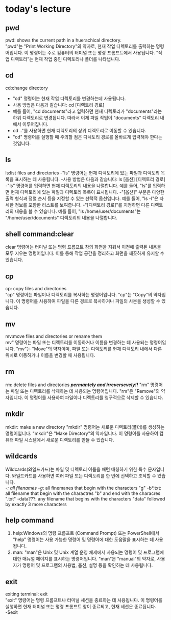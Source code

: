 # today's lecture

## pwd 
pwd: shows the current path in a huerachical directory.  
"pwd"는 "Print Working Directory"의 약자로, 현재 작업 디렉토리를 출력하는 명령어입니다. 이 명령어는 주로 컴퓨터의 터미널 또는 명령 프롬프트에서 사용됩니다. "작업 디렉토리"는 현재 작업 중인 디렉토리나 폴더를 나타냅니다.

## cd
cd:change directory
- "cd" 명령어는 현재 작업 디렉토리를 변경하는데 사용됩니다.
- 사용 방법은 다음과 같습니다: cd [디렉토리 경로]
- 예를 들어, "cd documents"라고 입력하면 현재 디렉토리가 "documents"라는 하위 디렉토리로 변경됩니다. 따라서 이제 파일 작업이 "documents" 디렉토리 내에서 이루어집니다.
- cd .."를 사용하면 현재 디렉토리의 상위 디렉토리로 이동할 수 있습니다.
- "cd" 명령어를 실행할 때 주의할 점은 디렉토리 경로를 올바르게 입력해야 한다는 것입니다.

## ls
ls:list files and directories
-"ls" 명령어는 현재 디렉토리에 있는 파일과 디렉토리 목록을 표시하는 데 사용됩니다.
-사용 방법은 다음과 같습니다: ls [옵션] [디렉토리 경로]
-"ls" 명령어를 입력하면 현재 디렉토리의 내용을 나열합니다. 예를 들어, "ls"를 입력하면 현재 디렉토리에 있는 파일과 디렉토리 목록이 표시됩니다.
-"[옵션]" 부분은 다양한 출력 형식과 정렬 순서 등을 지정할 수 있는 선택적 옵션입니다. 예를 들어, "ls -l"은 자세한 정보를 포함한 리스트를 보여줍니다.
-"[디렉토리 경로]"를 지정하면 다른 디렉토리의 내용을 볼 수 있습니다. 예를 들어, "ls /home/user/documents"는 "/home/user/documents" 디렉토리의 내용을 나열합니다.

## shell command:clear
clear 명령어는 터미널 또는 명령 프롬프트 창의 화면을 지워서 이전에 출력된 내용을 모두 지우는 명령어입니다. 이를 통해 작업 공간을 정리하고 화면을 깨끗하게 유지할 수 있습니다.  

## cp
cp: copy files and directories  
"cp" 명령어는 파일이나 디렉토리를 복사하는 명령어입니다. "cp"는 "Copy"의 약자입니다. 이 명령어를 사용하여 파일을 다른 경로로 복사하거나 파일의 사본을 생성할 수 있습니다. 

## mv
mv:move files and directories or rename them  
mv" 명령어는 파일 또는 디렉토리를 이동하거나 이름을 변경하는 데 사용되는 명령어입니다. "mv"는 "Move"의 약자이며, 파일 또는 디렉토리를 현재 디렉토리 내에서 다른 위치로 이동하거나 이름을 변경할 때 사용됩니다.   

## rm
rm: delete files and directories ***permantely and irreversevely!!***
"rm" 명령어는 파일 또는 디렉토리를 삭제하는 데 사용되는 명령어입니다. "rm"은 "Remove"의 약자입니다. 이 명령어를 사용하여 파일이나 디렉토리를 영구적으로 삭제할 수 있습니다.

## mkdir 
mkdir: make a new directory
"mkdir" 명령어는 새로운 디렉토리(폴더)를 생성하는 명령어입니다. "mkdir"은 "Make Directory"의 약자입니다. 이 명령어를 사용하여 컴퓨터 파일 시스템에서 새로운 디렉토리를 만들 수 있습니다.  

## wildcards
Wildcards(와일드카드)는 파일 및 디렉토리 이름을 패턴 매칭하기 위한 특수 문자입니다. 와일드카드를 사용하면 여러 파일 또는 디렉토리를 한 번에 선택하고 조작할 수 있습니다.  
-*: all filenames
-g*: all finemanes that begin with the characters "g"
-b*.txt: all filename that begin with the charactres "b" and end with the characres  ".txt"
-data???: any filename that begins with the characters "data" followed by exactly 3 more characters

## help command
1. help:Windows의 명령 프롬프트 (Command Prompt) 또는 PowerShell에서 "help" 명령어는 사용 가능한 명령어 및 명령어에 대한 도움말을 표시하는 데 사용됩니다.
2. man: "man"은 Unix 및 Unix 계열 운영 체제에서 사용되는 명령어 및 프로그램에 대한 매뉴얼 페이지를 표시하는 명령어입니다. "man"은 "manual"의 약자로, 사용자가 명령어 및 프로그램의 사용법, 옵션, 설명 등을 확인하는 데 사용됩니다.

## exit
exiting terminal: exit  
"exit" 명령어는 명령 프롬프트나 터미널 세션을 종료하는 데 사용됩니다. 이 명령어를 실행하면 현재 터미널 또는 명령 프롬프트 창이 종료되고, 현재 세션은 종료됩니다.  
-$exit
